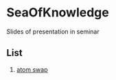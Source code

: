 # SeaOfKnowledge
Slides of presentation in seminar

## List

1. [atom swap](./atomic%20swap/slide.md)